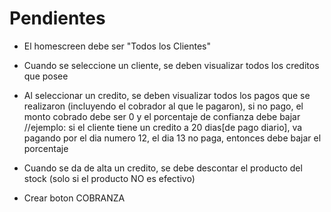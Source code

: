 # Pendientes
- El homescreen debe ser "Todos los Clientes"
- Cuando se seleccione  un cliente, se deben visualizar todos los creditos que posee
- Al seleccionar un credito, se deben visualizar todos los pagos que se realizaron (incluyendo el cobrador al que le pagaron), si no pago, el monto  cobrado debe ser 0 y el porcentaje de confianza debe bajar 
  //ejemplo: si el cliente tiene  un credito a 20 dias[de pago diario],  va pagando por el dia numero 12, el dia 13 no paga, entonces debe bajar el porcentaje

- Cuando se da de  alta un credito,  se debe descontar el producto del stock (solo si el producto NO es efectivo)


- Crear boton COBRANZA
